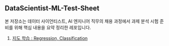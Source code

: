## DataScientist-ML-Test-Sheet

본 저장소는 데이터 사이언티스트, AI 엔지니어 직무의 채용 과정에서 과제 분석 시험 준비를 위해 핵심 내용을 요약 정리한 레포입니다.

1. [지도 학습 : Regression, Classification](https://github.com/DyeonPark/DataScientist-ML-Test-Sheet/tree/main/Supervised-Learning)
